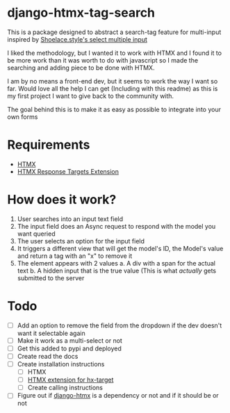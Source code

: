 # django-htmx-tag-search
This is a package designed to abstract a search-tag feature for multi-input inspired by [Shoelace.style's select multiple input](https://shoelace.style/components/select/#multiple)

I liked the methodology, but  I wanted it to work with HTMX and I found it to be more work than it was worth to do with javascript so I made the searching and adding piece to be done with HTMX.

I am by no means a front-end dev, but it seems to work the way I want so far. Would love all the help I can get (Including with this readme) as this is my first project I want to give back to the community with.

The goal behind this is to make it as easy as possible to integrate into your own forms

# Requirements
- [HTMX](https://htmx.org/)
- [HTMX Response Targets Extension](https://htmx.org/extensions/response-targets/)

# How does it work?

1. User searches into an input text field
2. The input field does an Async request to respond with the model you want queried
3. The user selects an option for the input field
4. It triggers a different view that will get the model's ID, the Model's value and return a tag with an "x" to remove it
5. The element appears with 2 values
   a. A div with a span for the actual text
   b. A hidden input that is the true value (This is what _actually_ gets submitted to the server


# Todo
- [ ] Add an option to remove the field from the dropdown if the dev doesn't want it selectable again
- [ ] Make it work as a multi-select or not
- [ ] Get this added to pypi and deployed
- [ ] Create read the docs
- [ ] Create installation instructions
   - [ ] HTMX
   - [ ] [HTMX extension for hx-target ](https://htmx.org/extensions/response-targets/)
   - [ ] Create calling instructions
- [ ] Figure out if [django-htmx](https://django-htmx.readthedocs.io/en/latest/installation.html) is a dependency or not and if it should be or not
